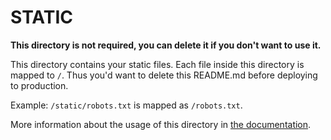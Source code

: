 # STATIC

**This directory is not required, you can delete it if you don't want to use it.**

This directory contains your static files. Each file inside this directory is mapped to `/`. Thus you'd want to delete this README.md before deploying to production.

Example: `/static/robots.txt` is mapped as `/robots.txt`.

More information about the usage of this directory in [the documentation](https://nuxtjs.org/guide/assets#static).
